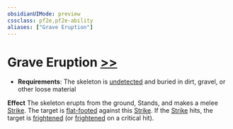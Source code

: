 ```yaml
---
obsidianUIMode: preview
cssclass: pf2e,pf2e-ability
aliases: ["Grave Eruption"]
---
```

# Grave Eruption [>>](rules/core-rulebook/chapter-9-playing-the-game.md#Actions "Two-Action")

- **Requirements**: The skeleton is [undetected](rules/conditions.md#Undetected) and buried in dirt, gravel, or other loose material

**Effect** The skeleton erupts from the ground, Stands, and makes a melee [Strike](rules/actions/strike.md). The target is [flat-footed](rules/conditions.md#Flat-footed) against this [Strike](rules/actions/strike.md). If the [Strike](rules/actions/strike.md) hits, the target is [frightened](rules/conditions.md#Frightened) (or [frightened](rules/conditions.md#Frightened) on a critical hit).
